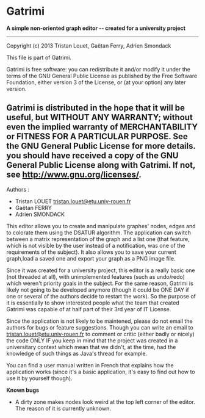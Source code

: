 Gatrimi
=======

**A simple non-oriented graph editor  --  created for a university project**

--------------------------------------------------------------------------------------------------------------------
Copyright (c) 2013 Tristan Louet, Gaëtan Ferry, Adrien Smondack

This file is part of Gatrimi.

Gatrimi is free software: you can redistribute it and/or modify it under the terms of the GNU General Public License
as published by the Free Software Foundation, either version 3 of the License, or (at your option) any later version.

Gatrimi is distributed in the hope that it will be useful, but WITHOUT ANY WARRANTY; without even the implied warranty
of MERCHANTABILITY or FITNESS FOR A PARTICULAR PURPOSE. See the GNU General Public License for more details.
you should have received a copy of the GNU General Public License along with Gatrimi.
If not, see http://www.gnu.org/licenses/.
--------------------------------------------------------------------------------------------------------------------

Authors : 
- Tristan LOUET <tristan.louet@etu.univ-rouen.fr>
- Gaëtan FERRY
- Adrien SMONDACK

This editor allows you to create and manipulate graphes' nodes, edges and to colorate them using the DSATUR algorithm.
The application can switch between a matrix representation of the graph and a list one (that feature, which is not
visible by the user instead of a notification, was one of the requirements of the subject).
It also allows you to save your current graph,load a saved one and export your graph as a PNG image file.

Since it was created for a university project, this editor is a really basic one (not threaded at all),
with unimplemented features (such as undo/redo) which weren't priority goals in the subject.
For the same reason, Gatrimi is likely not going to be developed anymore (though it could be ONE DAY if one or several
of the authors decide to restart the work). So the purpose of it is essentially to show interested people what
the team that created Gatrimi was capable of at half part of their 3rd year of IT License.

Since the application is not likely to be maintened, please do not email the authors for bugs or feature suggestions.
Though you can write an email to tristan.louet@etu.univ-rouen.fr to comment or critic (either badly or nicely) the
code ONLY IF you keep in mind that the project was created in a universitary context which mean that we didn't, at the
time, had the knowledge of such things as Java's thread for example.

You can find a user manual written in French that explains how the application works (since it's a basic application,
it's easy to find out how to use it by yourself though).

**Known bugs**
- A dirty zone makes nodes look weird at the top left corner of the editor. The reason of it is currently unknown.
